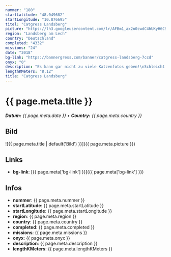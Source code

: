```yaml
---
nummer: "180"
startLatitude: "48.049682"
startLongitude: "10.876695"
titel: "Catgress Landsberg"
picture: "https://lh3.googleusercontent.com/lr/AFBm1_ax2n0cwdC4hUKyH6CSeX6yU1679DIZXqlQC0Cs7t5Olg41D2rmlTJNZOUjeDa2tug_pxlWESkA_5tL2wd6whHzmtziZ5KfT1BtMOU_eQPk7IwuimRjC3a3oJRysLMZBWr5aNWO91p0ROxsYY-lOZWjhZX2EIYo-kYA_Xi7eJ8q2UUx_NZUOaTZMYxUT9mg2NjEX0uS4SOiTU4R-56iJtFLDOySoyBOVkmcoft8ftJBA7Q9dwrEABYNHFd-8mmiWA3llQFCPOQvUFfeo6LrALLLD_Sm7Cb2imPoUpyXA-r84vpe2FFvvnAUJKHkCRSvqsNYP43faAwA-0hOtcWOeUNL6gJhYq8gofJ1lf_isAiwq-9Cox2ZEzl5UTEiZACG5Ee96_ZaLGBIknJBP0MddgYV2JyPrn7PegWdcE_46OL1gNNvBNVKC9nwzpf2VdesizFtRH1AGgZsts7DMaaV8RBTJj7YMNRGqoSuno0meIxymQnYTGE_23k3BZqQQosN2hm25wyIU3jEmDclUsqlXOcUcMws_moOJFx9neDqgS5IgptrK_7uoN5PMIEZr2ezDS5Fz0sQaBkepo03yLW-toMFMSI8uSqjW9EKC35Zba8V7QUtLnz_wsVkgAXe0FKl8b235PJmsh8HhTBlAG8ZbhJoJeoPwMOg01miZmGvUS7eJoUaLeM8vytbtGaY_rwC0gvkAAVNjZo8af159tPWM5na_pxMocgVy1wv62fvDLnoWixaUd29hoJsLiFZj87VrIDncOJ8btIEl0mNOfWePhdrj6XeqPIKlWyedUaDxzwFe-av5mlrV0E7MTMxgXsAFgpwunuknQvNXWfx6fGQojP0BOmJwgKxSLhR"
region: "Landsberg am Lech"
country: "Deutschland"
completed: "4332"
missions: "24"
date: "2018"
bg-link: "https://bannergress.com/banner/catgress-landsberg-7ccd"
onyx: "0"
description: "Es kann gar nicht zu viele Katzenfotos geben!\nSchleicht auf Katzenpfoten durch die Landsberger Altstadt. \nDas Catgress Mosaik besteht aus 24 Einzelmissionen (Hack/Passphrase)"
lengthKMeters: "8,12"
title: "Catgress Landsberg"
---
```


# {{ page.meta.title }}
_**Datum:** {{ page.meta.date }} • **Country:** {{ page.meta.country }}_

## Bild
![{{ page.meta.title | default('Bild') }}]({{ page.meta.picture }})

## Links
- **bg-link**: [{{ page.meta['bg-link'] }}]({{ page.meta['bg-link'] }})

## Infos
- **nummer**: {{ page.meta.nummer }}
- **startLatitude**: {{ page.meta.startLatitude }}
- **startLongitude**: {{ page.meta.startLongitude }}
- **region**: {{ page.meta.region }}
- **country**: {{ page.meta.country }}
- **completed**: {{ page.meta.completed }}
- **missions**: {{ page.meta.missions }}
- **onyx**: {{ page.meta.onyx }}
- **description**: {{ page.meta.description }}
- **lengthKMeters**: {{ page.meta.lengthKMeters }}

